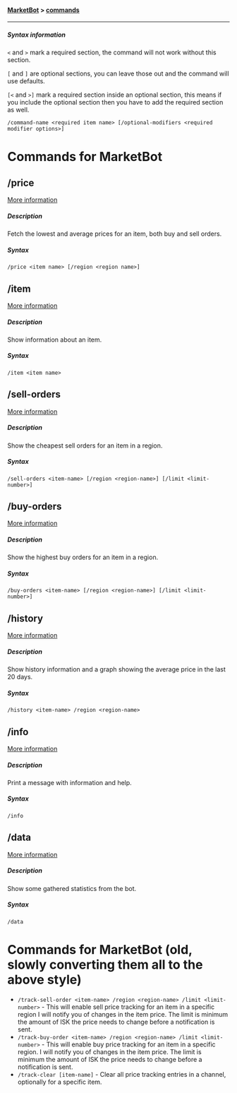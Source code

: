 #### [MarketBot](/MarketBot) > [commands](/MarketBot/commands)

---

##### Syntax information
`<` and `>` mark a required section, the command will not work without this section.

`[` and `]` are optional sections, you can leave those out and the command will use defaults.

`[<` and `>]` mark a required section inside an optional section, this means if you include the optional section then you have to add the required section as well.

`/command-name <required item name> [/optional-modifiers <required modifier options>]`

# Commands for MarketBot

## /price
[More information](price)

##### Description
Fetch the lowest and average prices for an item, both buy and sell orders.

##### Syntax
`/price <item name> [/region <region name>]`


## /item
[More information](item)

##### Description
Show information about an item. 

##### Syntax
`/item <item name>`


## /sell-orders
[More information](sell-orders)

##### Description
Show the cheapest sell orders for an item in a region.

##### Syntax
`/sell-orders <item-name> [/region <region-name>] [/limit <limit-number>]`


## /buy-orders
[More information](buy-orders)

##### Description
Show the highest buy orders for an item in a region.

##### Syntax
`/buy-orders <item-name> [/region <region-name>] [/limit <limit-number>]`


## /history
[More information](history)

##### Description
Show history information and a graph showing the average price in the last 20 days.

##### Syntax
`/history <item-name> /region <region-name>`


## /info
[More information](info)

##### Description
Print a message with information and help.

##### Syntax
`/info`


## /data
[More information](data)

##### Description
Show some gathered statistics from the bot.

##### Syntax
`/data`


# Commands for MarketBot (old, slowly converting them all to the above style)
* `/track-sell-order <item-name> /region <region-name> /limit <limit-number>` - This will enable sell price tracking for an item in a specific region I will notify you of changes in the item price. The limit is minimum the amount of ISK the price needs to change before a notification is sent.
* `/track-buy-order <item-name> /region <region-name> /limit <limit-number>` - This will enable buy price tracking for an item in a specific region. I will notify you of changes in the item price. The limit is minimum the amount of ISK the price needs to change before a notification is sent.
* `/track-clear [item-name]` - Clear all price tracking entries in a channel, optionally for a specific item.
